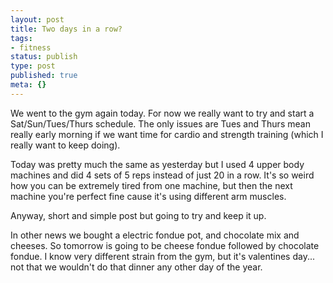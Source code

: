 ```yaml
---
layout: post
title: Two days in a row?
tags:
- fitness
status: publish
type: post
published: true
meta: {}
---
```

<p>We went to the gym again today. For now we really want to try and start a Sat/Sun/Tues/Thurs schedule. The only issues are Tues and Thurs mean really early morning if we want time for cardio and strength training (which I really want to keep doing).</p><p>Today was pretty much the same as yesterday but I used 4 upper body machines and did 4 sets of 5 reps instead of just 20 in a row. It's so weird how you can be extremely tired from one machine, but then the next machine you're perfect fine cause it's using different arm muscles.</p><p>Anyway, short and simple post but going to try and keep it up.</p><p>In other news we bought a electric fondue pot, and chocolate mix and cheeses. So tomorrow is going to be cheese fondue followed by chocolate fondue. I know very different strain from the gym, but it's valentines day... not that we wouldn't do that dinner any other day of the year.</p>
